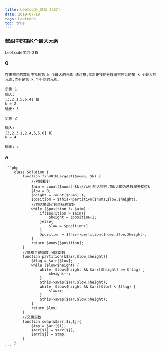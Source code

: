 ```yaml
---
title: Leetcode_基础 (107)
date: 2019-07-19
tags: Leetcode
toc: true
---
```


### 数组中的第K个最大元素
    Leetcode学习-215

<!-- more -->

#### Q
    在未排序的数组中找到第 k 个最大的元素.请注意,你需要找的是数组排序后的第 k 个最大的元素,而不是第 k 个不同的元素.

    示例 1:
    输入:
    [3,2,1,5,6,4] 和
    k = 2
    输出: 5

    示例 2:

    输入:
    [3,2,3,1,2,4,5,5,6] 和
    k = 4

    输出: 4

#### A
    ```php
        class Solution {
            function findKthLargest($nums, $k) {
                //对撞指针
                $aim = count($nums)-$k;//从小到大排序,第k大即为总数减去排位k
                $low = 0;
                $height = count($nums)-1;
                $position = $this->partition($nums,$low,$height);
                //将结果逼近到目标答案处
                while ($position != $aim) {
                    if($position > $aim){
                        $height = $position-1;
                    }else{
                        $low = $position+1;
                    }
                    $position = $this->partition($nums,$low,$height);
                }
                return $nums[$position];
            }
            //快排关键函数,分区函数
            function partition(&$arr,$low,$height){
                $flag = $arr[$low];
                while ($low<$height) {
                    while ($low<$height && $arr[$height] >= $flag) {
                        $height--;
                    }
                    $this->swap($arr,$low,$height);
                    while ($low<$height && $arr[$low] < $flag) {
                        $low++;
                    }
                    $this->swap($arr,$low,$height);
                }
                return $low;
            }
            //交换函数
            function swap(&$arr,$i,$j){
                $tmp = $arr[$i];
                $arr[$i] = $arr[$j];
                $arr[$j] = $tmp;
            }
        }
    ```
